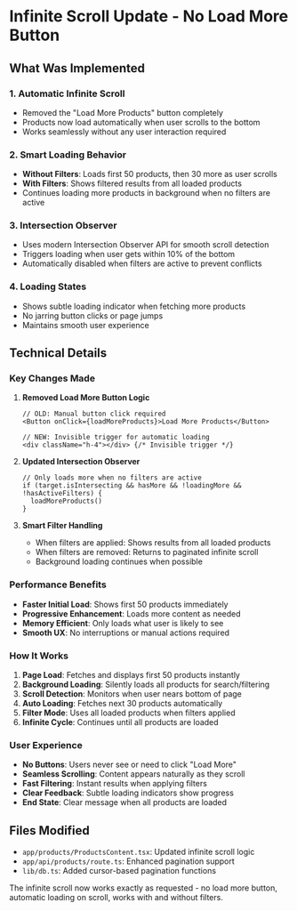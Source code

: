 # Infinite Scroll Update - No Load More Button

## What Was Implemented

### 1. Automatic Infinite Scroll
- Removed the "Load More Products" button completely
- Products now load automatically when user scrolls to the bottom
- Works seamlessly without any user interaction required

### 2. Smart Loading Behavior
- **Without Filters**: Loads first 50 products, then 30 more as user scrolls
- **With Filters**: Shows filtered results from all loaded products
- Continues loading more products in background when no filters are active

### 3. Intersection Observer
- Uses modern Intersection Observer API for smooth scroll detection
- Triggers loading when user gets within 10% of the bottom
- Automatically disabled when filters are active to prevent conflicts

### 4. Loading States
- Shows subtle loading indicator when fetching more products
- No jarring button clicks or page jumps
- Maintains smooth user experience

## Technical Details

### Key Changes Made

1. **Removed Load More Button Logic**
   ```tsx
   // OLD: Manual button click required
   <Button onClick={loadMoreProducts}>Load More Products</Button>
   
   // NEW: Invisible trigger for automatic loading
   <div className="h-4"></div> {/* Invisible trigger */}
   ```

2. **Updated Intersection Observer**
   ```tsx
   // Only loads more when no filters are active
   if (target.isIntersecting && hasMore && !loadingMore && !hasActiveFilters) {
     loadMoreProducts()
   }
   ```

3. **Smart Filter Handling**
   - When filters are applied: Shows results from all loaded products
   - When filters are removed: Returns to paginated infinite scroll
   - Background loading continues when possible

### Performance Benefits

- **Faster Initial Load**: Shows first 50 products immediately
- **Progressive Enhancement**: Loads more content as needed
- **Memory Efficient**: Only loads what user is likely to see
- **Smooth UX**: No interruptions or manual actions required

### How It Works

1. **Page Load**: Fetches and displays first 50 products instantly
2. **Background Loading**: Silently loads all products for search/filtering
3. **Scroll Detection**: Monitors when user nears bottom of page
4. **Auto Loading**: Fetches next 30 products automatically
5. **Filter Mode**: Uses all loaded products when filters applied
6. **Infinite Cycle**: Continues until all products are loaded

### User Experience

- **No Buttons**: Users never see or need to click "Load More"
- **Seamless Scrolling**: Content appears naturally as they scroll
- **Fast Filtering**: Instant results when applying filters
- **Clear Feedback**: Subtle loading indicators show progress
- **End State**: Clear message when all products are loaded

## Files Modified

- `app/products/ProductsContent.tsx`: Updated infinite scroll logic
- `app/api/products/route.ts`: Enhanced pagination support
- `lib/db.ts`: Added cursor-based pagination functions

The infinite scroll now works exactly as requested - no load more button, automatic loading on scroll, works with and without filters.